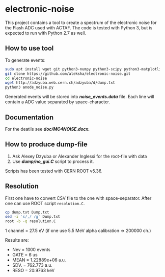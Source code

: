 
# electronic-noise

This project contains a tool to create a spectrum of the electronic noise
for the Flash ADC used with ACTAF. The code is tested with Python 3, but 
is expected to run with Python 2.7 as well.

## How to use tool

To generate events:
```bash
sudo apt install wget git python3-numpy python3-scipy python3-matplotlib
git clone https://github.com/aleksha/electronic-noise.git
cd electronic-noise
wget http://adzyuba.web.cern.ch/adzyuba/d/dump.txt
python3 anode_noise.py
```

Generated events will be stored into **_noise_events.data_** file.
Each line will contain a ADC value separated by space-character.

## Documentation

For the deatils see **_doc/MC4NOISE.docx_**.

## How to produce dump-file

 1. Ask Alexey Dzyuba or Alexander Inglessi for the root-file with data
 2. Use **_dump/no_gui.C_** script to process it.

Scripts has been tested with CERN ROOT v5.36.

## Resolution

First one have to convert CSV file to the one with space-separator.
After one can use ROOT script `resolution.C`.

```bash
cp dump.txt Dump.txt
sed -i 's/,/ /g' Dump.txt
root -b -q resolution.C
```

1 channel = 27.5 eV (if one use 5.5 MeV alpha calibration => 200000 ch.)

Results are:
 * Nev  = 1000 events
 * GATE = 6 us
 * MEAN = 1.22889e+06 a.u.
 * SDV. = 762.773 a.u.
 * RESO = 20.9763 keV
